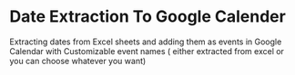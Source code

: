 # Date Extraction To Google Calender
Extracting dates from Excel sheets and adding them as events in Google Calendar with Customizable event names ( either extracted from excel or you can choose whatever you want)
